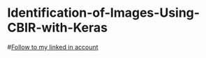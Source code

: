 # Identification-of-Images-Using-CBIR-with-Keras

#[Follow to my linked in account](https://www.linkedin.com/in/suraj-kumar-bhoi-b36aa32b2/)
